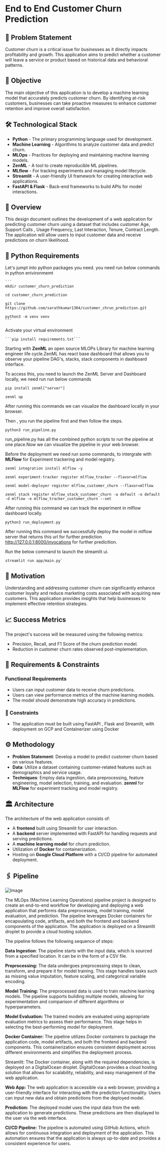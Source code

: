 # End to End Customer Churn Prediction 

## :page_facing_up: Problem Statement
Customer churn is a critical issue for businesses as it directly impacts profitability and growth. This application aims to predict whether a customer will leave a service or product based on historical data and behavioral patterns.

## :dart: Objective
The main objective of this application is to develop a machine learning model that accurately predicts customer churn. By identifying at-risk customers, businesses can take proactive measures to enhance customer retention and improve overall satisfaction.

## 🛠️ Technological Stack
- **Python** -  The primary programming language used for development.
- **Machine Learning** - Algorithms to analyze customer data and predict churn.
- **MLOps** - Practices for deploying and maintaining machine learning models.
- **ZenML** -  A tool to create reproducible ML pipelines.
- **MLflow** -  For tracking experiments and managing model lifecycle.
- **Streamlit** -  A user-friendly UI framework for creating interactive web applications.
- **FastAPI & Flask** - Back-end frameworks to build APIs for model interactions.

## 📝 Overview
This design document outlines the development of a web application for predicting customer churn using a dataset that includes customer Age, Support Calls , Usage Frequency, Last Interaction, Tenure, Contract Length. The application will allow users to input customer data and receive predictions on churn likelihood.


## :snake: Python Requirements 
Let's jumpt into python packages you need. you need run below commands in python enivironmemt

    ```
    mkdir customer_churn_prediction

    cd customer_churn_prediction

    git clone https://github.com/sarathkumar1304/customer_chrun_prediction.git

    python3 -m venv venv
    ```

Activate your virtual environment

    ```pip install requirements.txt```



Starting with **ZenML** an open source MLOPs Library for machine learning engineer life cycle.ZenML has react base dashboard that allows you to observe your pipeline DAG's, stacks, stack components in dashboard interface.

To access this, you need to launch  the ZenML Server and Dashboard locally, we need run run below commands


```
pip install zenml["server"]

zenml up
```

After running this commands we can visualize the dashboard locally in your browser.


Then , you run the pipeline first and then follow the steps.

```
python3 run_pipeline.py
```

run_pipeline.py has all the combined python scripts to run the pipeline at one place.Now we can visualize the pipeline in your web browser.

Before the deployment we need run some commands, to intergrate with **MLFlow** for Experiment trackering  and model registry.

```
zenml integration install mlflow -y

zenml experiment-tracker register mlflow_tracker --flavor=mlflow

zenml model-deployer register mlflow_customer_churn --flavor=mlflow

zenml stack register mlflow_stack_customer_churn -a default -o default -d mlflow -e mlflow_tracker_customer_churn --set
```

After running this command we can track the experiment in mlflow dashboard locally.

```
python3 run_deployment.py
```


After running this command we  successfully deploy the model in mlflow server that returns this url for further prediction  http://127.0.0.1:8000/invocations for further predicition.

Run the below command to launch the streamlit ui.

```
streamlit run app/main.py`
```



## 💪 Motivation
Understanding and addressing customer churn can significantly enhance customer loyalty and reduce marketing costs associated with acquiring new customers. This application provides insights that help businesses to implement effective retention strategies.

## 📈 Success Metrics
The project's success will be measured using the following metrics:
- Precision, Recall, and F1 Score of the churn prediction model.
- Reduction in customer churn rates observed post-implementation.

## 📑 Requirements & Constraints
### Functional Requirements
- Users can input customer data to receive churn predictions.
- Users can view performance metrics of the machine learning models.
- The model should demonstrate high accuracy in predictions.

### 🚧 Constraints
- The application must be built using FastAPI , Flask and Streamlit, with deployment on GCP  and Containerizer using Docker

## ⚙️ Methodology
- **Problem Statement**: Develop a model to predict customer churn based on various features.
- **Data**: Utilize a dataset containing customer-related features such as demographics and service usage.
- **Techniques**: Employ data ingestion,  data preprocessing, feature engineering, model selection, training, and evaluation.
**zenml** for 
**MLFlow** for experiment tracking and model registry.

## 🏛️ Architecture
The architecture of the web application consists of:
- A **frontend** built using Streamlit for user interaction.
- A **backend** server implemented with FastAPI for handling requests and serving predictions.
- A **machine learning model** for churn prediction.
- Utilization of **Docker** for containerization.
- Hosting on **Google Cloud Platform** with a CI/CD pipeline for automated deployment.


## 🖇️ Pipeline 

![Image](assets/Pipeline.png)

The MLOps (Machine Learning Operations) pipeline project is designed to create an end-to-end workflow for developing and deploying a web application that performs data preprocessing, model training, model evaluation, and prediction. The pipeline leverages Docker containers for encapsulating code, artifacts, and both the frontend and backend components of the application. The application is deployed on a Streamlit droplet to provide a cloud hosting solution.

The pipeline follows the following sequence of steps:

**Data Ingestion**: The pipeline starts with the input data, which is sourced from a specified location. It can be in the form of a CSV file.

**Preprocessing:** The data undergoes preprocessing steps to clean, transform, and prepare it for model training. This stage handles tasks such as missing value imputation, feature scaling, and categorical variable encoding.

**Model Training:** The preprocessed data is used to train machine learning models. The pipeline supports building multiple models, allowing for experimentation and comparison of different algorithms or hyperparameters.

**Model Evaluation:** The trained models are evaluated using appropriate evaluation metrics to assess their performance. This stage helps in selecting the best-performing model for deployment.

**Docker Container:** The pipeline utilizes Docker containers to package the application code, model artifacts, and both the frontend and backend components. This containerization ensures consistent deployment across different environments and simplifies the deployment process.

Streamlit: The Docker container, along with the required dependencies, is deployed on a DigitalOcean droplet. DigitalOcean provides a cloud hosting solution that allows for scalability, reliability, and easy management of the web application.

**Web App:** The web application is accessible via a web browser, providing a user-friendly interface for interacting with the prediction functionality. Users can input new data and obtain predictions from the deployed model.

**Prediction:** The deployed model uses the input data from the web application to generate predictions. These predictions are then displayed to the user via the web interface.

**CI/CD Pipeline:** The pipeline is automated using GitHub Actions, which allows for continuous integration and deployment of the application. This automation ensures that the application is always up-to-date and provides a consistent experience for users.
